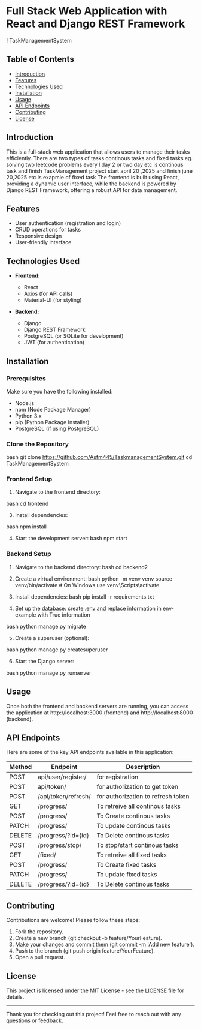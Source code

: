 # Full Stack Web Application with React and Django REST Framework

! TaskManagementSystem

## Table of Contents

- [Introduction](#introduction)
- [Features](#features)
- [Technologies Used](#technologies-used)
- [Installation](#installation)
- [Usage](#usage)
- [API Endpoints](#api-endpoints)
- [Contributing](#contributing)
- [License](#license)

## Introduction

This is a full-stack web application that allows users to manage their tasks efficiently. 
There are two types of tasks continous tasks and fixed tasks eg. solving two leetcode problems every l day 2 or two day etc is continous task and finish TaskManagement project start april 20 ,2025 and finish june 20,2025 etc is exapmle of fixed task
The frontend is built using React, providing a dynamic user interface, while the backend is powered by Django REST Framework, offering a robust API for data management.

## Features

- User authentication (registration and login)
- CRUD operations for tasks
- Responsive design
- User-friendly interface

## Technologies Used

- **Frontend:**
  - React
  - Axios (for API calls)
  - Material-UI (for styling)

- **Backend:**
  - Django
  - Django REST Framework
  - PostgreSQL (or SQLite for development)
  - JWT (for authentication)

## Installation

### Prerequisites

Make sure you have the following installed:

- Node.js
- npm (Node Package Manager)
- Python 3.x
- pip (Python Package Installer)
- PostgreSQL (if using PostgreSQL)

### Clone the Repository
bash
git clone https://github.com/Asfm445/TaskmanagementSystem.git
cd TaskManagementSystem

### Frontend Setup

1. Navigate to the frontend directory:

bash cd frontend
   

3. Install dependencies:

bash npm install

4. Start the development server:
bash npm start
### Backend Setup

1. Navigate to the backend directory:
  bash cd backend2
2. Create a virtual environment:
bash
   python -m venv venv
   source venv/bin/activate  # On Windows use venv\Scripts\activate
3. Install dependencies:
bash
   pip install -r requirements.txt
   

4. Set up the database:
   create .env and replace information in env-example with True information

   
bash
   python manage.py migrate
   

5. Create a superuser (optional):

   
bash
   python manage.py createsuperuser
   

6. Start the Django server:

   
bash
   python manage.py runserver
   

## Usage

Once both the frontend and backend servers are running, you can access the application at http://localhost:3000 (frontend) and http://localhost:8000 (backend).

## API Endpoints

Here are some of the key API endpoints available in this application:

| Method | Endpoint                  | Description                       |
|--------|---------------------------|-----------------------------------|
| POST    | api/user/register/    | for registration          |
| POST   | api/token/            | for authorization  to get token          |
| POST    | /api/token/refresh/   | for authorization to refresh token         |
| GET    | /progress/             | To retreive all continous tasks          |
| POST | /progress/               | To Create continous tasks           |
| PATCH | /progress/              | To update  continous tasks         | note: data should contain id others optional
| DELETE | /progress/?id={id}     | To Delete continous tasks         |
| POST | /progress/stop/          | To stop/start continous tasks        | note: data contain only id and stop stop=True to stop and False to start
| GET    | /fixed/             | To retreive all fixed tasks          |
| POST | /progress/               | To Create fixed tasks           |
| PATCH | /progress/              | To update  fixed tasks         | note: data should contain id others optional
| DELETE | /progress/?id={id}     | To Delete continous tasks         |

## Contributing

Contributions are welcome! Please follow these steps:

1. Fork the repository.
2. Create a new branch (git checkout -b feature/YourFeature).
3. Make your changes and commit them (git commit -m 'Add new feature').
4. Push to the branch (git push origin feature/YourFeature).
5. Open a pull request.

## License

This project is licensed under the MIT License - see the [LICENSE](LICENSE) file for details.

---

Thank you for checking out this project! Feel free to reach out with any questions or feedback.
